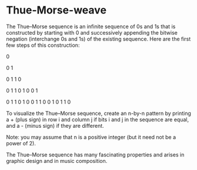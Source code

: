 # Thue-Morse-weave

The Thue–Morse sequence is an infinite sequence of 0s and 1s that is constructed by starting with 0 and successively appending the bitwise negation 
(interchange 0s and 1s) of the existing sequence. Here are the first few steps of this construction:

  0
  
  0  1
  
  0  1  1  0
  
  0  1  1  0  1  0  0  1
  
  0  1  1  0  1  0  0  1  1  0  0  1  0  1  1  0

To visualize the Thue–Morse sequence, create an n-by-n pattern by printing a + (plus sign) in row i and column j if bits i and j in the sequence are equal,
and a - (minus sign) if they are different.

Note: you may assume that n is a positive integer (but it need not be a power of 2).

The Thue–Morse sequence has many fascinating properties and arises in graphic design and in music composition.
